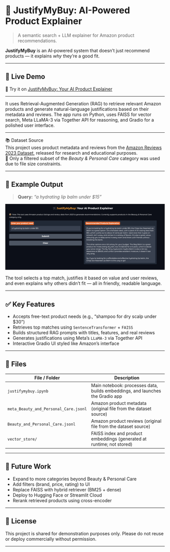 # 🛒 JustifyMyBuy: AI-Powered Product Explainer

> A semantic search + LLM explainer for Amazon product recommendations.

**JustifyMyBuy** is an AI-powered system that doesn’t just recommend products — it explains *why* they’re a good fit.

---

## 🚀 Live Demo

🔗 Try it on [JustifyMyBuy: Your AI Product Explainer](https://huggingface.co/spaces/kmraastha/Justifymybuy)

---

It uses Retrieval-Augmented Generation (RAG) to retrieve relevant Amazon products and generate natural-language justifications based on their metadata and reviews. The app runs on Python, uses FAISS for vector search, Meta LLaMA-3 via Together API for reasoning, and Gradio for a polished user interface.

---

📚 Dataset Source  
This project uses product metadata and reviews from the [Amazon Reviews 2023 Dataset](https://amazon-reviews-2023.github.io), released for research and educational purposes.  
🔹 Only a filtered subset of the *Beauty & Personal Care* category was used due to file size constraints.

---

## 📸 Example Output

> **Query:** _“a hydrating lip balm under $15”_

<p align="center">
  <img src="example-output.png" alt="JustifyMyBuy Demo Screenshot" width="800"/>
</p>

The tool selects a top match, justifies it based on value and user reviews, and even explains why others didn’t fit — all in friendly, readable language.

---

## ✅ Key Features

- Accepts free-text product needs (e.g., “shampoo for dry scalp under $30”)
- Retrieves top matches using `SentenceTransformer` + `FAISS`
- Builds structured RAG prompts with titles, features, and real reviews
- Generates justifications using Meta’s `LLaMA-3` via Together API
- Interactive Gradio UI styled like Amazon’s interface

---

## 📁 Files

| File / Folder                         | Description                                                                   |
| ------------------------------------- | ----------------------------------------------------------------------------- |
| `justifymybuy.ipynb`                  | Main notebook: processes data, builds embeddings, and launches the Gradio app |
| `meta_Beauty_and_Personal_Care.jsonl` | Amazon product metadata (original file from the dataset source)               |
| `Beauty_and_Personal_Care.jsonl`      | Amazon product reviews (original file from the dataset source)                |
| `vector_store/`                       | FAISS index and product embeddings (generated at runtime; not stored)         |

---

## 🧠 Future Work

- Expand to more categories beyond Beauty & Personal Care
- Add filters (brand, price, rating) to UI
- Replace FAISS with hybrid retriever (BM25 + dense)
- Deploy to Hugging Face or Streamlit Cloud
- Rerank retrieved products using cross-encoder

---

## 📜 License

This project is shared for demonstration purposes only. Please do not reuse or deploy commercially without permission.

---

